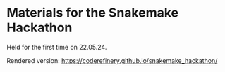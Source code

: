 # Materials for the Snakemake Hackathon 

Held for the first time on 22.05.24.

Rendered version: https://coderefinery.github.io/snakemake_hackathon/
